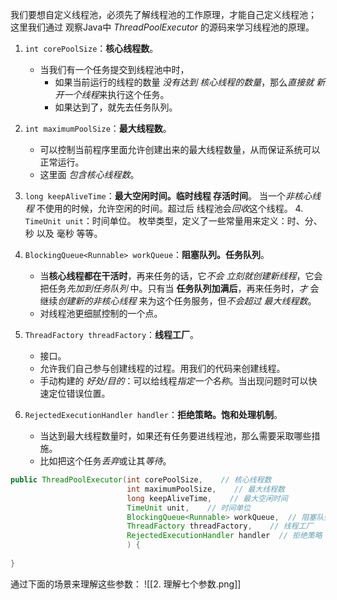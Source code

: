 
我们要想自定义线程池，必须先了解线程池的工作原理，才能自己定义线程池；
这里我们通过 观察Java中 *ThreadPoolExecutor* 的源码来学习线程池的原理。


1. `int corePoolSize`：**核心线程数**。
    - 当我们有一个任务提交到线程池中时，
        - 如果当前运行的线程的数量 *没有达到 核心线程的数量*，那么*直接就 新开一个线程*来执行这个任务。
        - 如果达到了，就先去任务队列。

2. `int maximumPoolSize`：**最大线程数**。
    - 可以控制当前程序里面允许创建出来的最大线程数量，从而保证系统可以正常运行。
    - 这里面 *包含核心线程数*。

3. `long keepAliveTime`：**最大空闲时间。临时线程 存活时间**。
    当一个*非核心线程* 不使用的时候，允许空闲的时间。超过后 线程池会*回收*这个线程。
    4. `TimeUnit unit`：时间单位。
        枚举类型，定义了一些常量用来定义：时、分、秒 以及 毫秒 等等。

5. `BlockingQueue<Runnable> workQueue`：**阻塞队列。任务队列**。
    - 当**核心线程都在干活时**，再来任务的话，它*不会 立刻就创建新线程*，它会把任务*先加到任务队列* 中。只有当 **任务队列加满后**，再来任务时，*才* 会继续*创建新的非核心线程* 来为这个任务服务，但*不会超过 最大线程数*。
    - 对线程池更细腻控制的一个点。

6. `ThreadFactory threadFactory`：**线程工厂**。
    - 接口。
    - 允许我们自己参与创建线程的过程。用我们的代码来创建线程。
    - 手动构建的 *好处/目的*：可以给线程*指定一个名称*。当出现问题时可以快速定位错误位置。

7. `RejectedExecutionHandler handler`：**拒绝策略。饱和处理机制**。
    - 当达到最大线程数量时，如果还有任务要进线程池，那么需要采取哪些措施。
    - 比如把这个任务*丢弃*或让其*等待*。


```java
public ThreadPoolExecutor(int corePoolSize,    // 核心线程数
                          int maximumPoolSize,    // 最大线程数
                          long keepAliveTime,    // 最大空闲时间
                          TimeUnit unit,    // 时间单位
                          BlockingQueue<Runnable> workQueue,  // 阻塞队列
                          ThreadFactory threadFactory,    // 线程工厂
                          RejectedExecutionHandler handler  // 拒绝策略
                          ) {
    
}
```

通过下面的场景来理解这些参数：
![[2. 理解七个参数.png]]
